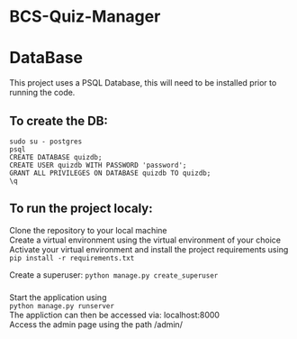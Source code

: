 # BCS-Quiz-Manager

# DataBase
This project uses a PSQL Database, this will need to be installed prior to running the code.

## To create the DB:
`sudo su - postgres`\
`psql`\
`CREATE DATABASE quizdb;`\
`CREATE USER quizdb WITH PASSWORD 'password';`\
`GRANT ALL PRIVILEGES ON DATABASE quizdb TO quizdb;`\
`\q`

## To run the project localy:
Clone the repository to your local machine \
Create a virtual environment using the virtual environment of your choice \
Activate your virtual environment and install the project requirements using \
`pip install -r requirements.txt`

Create a superuser:
`python manage.py create_superuser`

###
Start the application using \
`python manage.py runserver` \
The appliction can then be accessed via: localhost:8000 \
Access the admin page using the path /admin/

